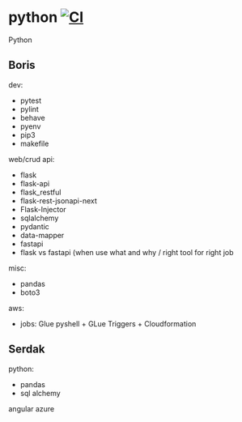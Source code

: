 # python [![CI](https://github.com/daggerok/python/actions/workflows/ci.yml/badge.svg)](https://github.com/daggerok/python/actions/workflows/ci.yml)
Python

## Boris

dev:
* pytest
* pylint
* behave
* pyenv
* pip3
* makefile

web/crud api:
* flask
* flask-api
* flask_restful
* flask-rest-jsonapi-next
* Flask-Injector
* sqlalchemy
* pydantic
* data-mapper
* fastapi
* flask vs fastapi (when use what and why / right tool for right job

misc:
* pandas
* boto3

aws:
* jobs: Glue pyshell + GLue Triggers + Cloudformation

## Serdak

python:
* pandas
* sql alchemy

angular
azure
